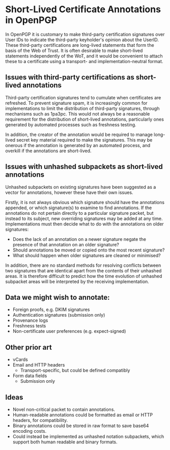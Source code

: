# Short-Lived Certificate Annotations in OpenPGP

In OpenPGP it is customary to make third-party certification signatures over User IDs to indicate the third-party keyholder's opinion about the UserID.
These third-party certifications are long-lived statements that form the basis of the Web of Trust.
It is often desirable to make short-lived statements independently of the WoT, and it would be convenient to attach these to a certificate using a transport- and implementation-neutral format.

## Issues with third-party certifications as short-lived annotations

Third-party certification signatures tend to cumulate when certificates are refreshed.
To prevent signature spam, it is increasingly common for implementations to limit the distribution of third-party signatures, through mechanisms such as 1pa3pc.
This would not always be a reasonable requirement for the distribution of short-lived annotations, particularly ones generated by automated processes such as freshness testing.

In addition, the creator of the annotation would be required to manage long-lived secret key material required to make the signatures.
This may be onerous if the annotation is generated by an automated process, and overkill if the annotations are short-lived.

## Issues with unhashed subpackets as short-lived annotations

Unhashed subpackets on existing signatures have been suggested as a vector for annotations, however these have their own issues.

Firstly, it is not always obvious which signature should have the annotations appended, or which signature(s) to examine to find annotations.
If the annotations do not pertain directly to a particular signature packet, but instead to its subject, new overriding signatures may be added at any time.
Implementations must then decide what to do with the annotations on older signatures:

* Does the lack of an annotation on a newer signature negate the presence of that annotation on an older signature?
* Should annotations be moved or copied onto the most recent signature?
* What should happen when older signatures are cleaned or minimised?

In addition, there are no standard methods for resolving conflicts between two signatures that are identical apart from the contents of their unhashed areas.
It is therefore difficult to predict how the time evolution of unhashed subpacket areas will be interpreted by the receiving implementation.

## Data we might wish to annotate:

* Foreign proofs, e.g. DKIM signatures
* Authentication signatures (submission only)
* Provenance logs
* Freshness tests
* Non-certificate user preferences (e.g. expect-signed)

## Other prior art

* vCards
* Email and HTTP headers
    * Transport-specific, but could be defined compatibly
* Form data fields
    * Submission only

## Ideas

* Novel non-critical packet to contain annotations.
* Human-readable annotations could be formatted as email or HTTP headers, for compatibility.
* Binary annotations could be stored in raw format to save base64 encoding costs.
* Could instead be implemented as unhashed notation subpackets, which support both human readable and binary formats.
